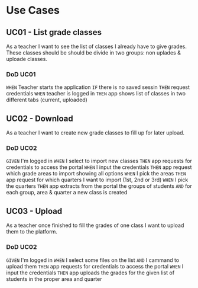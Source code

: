 # Use Cases

## UC01 - List grade classes

As a teacher I want to see the list of classes I already have to give grades.
These classes should be should be divide in two groups: non uplades & uploade classes.

### DoD UC01

`WHEN` Teacher starts the application
`IF` there is no saved sessin `THEN` request credentials
`WHEN` teacher is logged in
`THEN` app shows list of classes in two different tabs (current, uploaded)

## UC02 - Download

As a teacher I want to create new grade classes to fill up for later upload.

### DoD UC02

`GIVEN` I'm logged in
`WHEN` I select to import new classes
`THEN` app requests for credentials to access the portal
`WHEN` I input the credentials
`THEN` app request which grade areas to import showing all options
`WHEN` I pick the areas
`THEN` app request for which quarters I want to import (1st, 2nd or 3rd)
`WHEN` I pick the quarters
`THEN` app extracts from the portal the groups of students
`AND` for each group, area & quarter a new class is created


## UC03 - Upload

As a teacher once finished to fill the grades of one class I want to upload them
to the platform.
### DoD UC02

`GIVEN` I'm logged in
`WHEN` I select some files on the list
`AND` I cammand to upload them
`THEN` app requests for credentials to access the portal
`WHEN` I input the credentials
`THEN` app uploads the grades for the given list of students in the proper area and quarter
